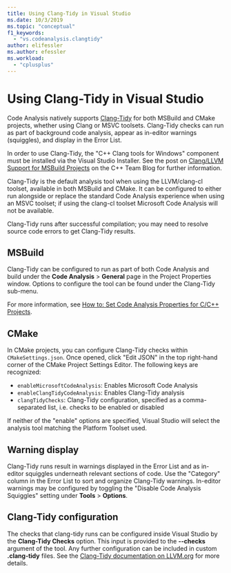 ```yaml
---
title: Using Clang-Tidy in Visual Studio
ms.date: 10/3/2019
ms.topic: "conceptual"
f1_keywords:
  - "vs.codeanalysis.clangtidy"
author: elifessler
ms.author: efessler
ms.workload:
  - "cplusplus"
---
```

# Using Clang-Tidy in Visual Studio
Code Analysis natively supports [Clang-Tidy](https://clang.llvm.org/extra/clang-tidy/) for both MSBuild and CMake projects, whether using Clang or MSVC toolsets. Clang-Tidy checks can run as part of background code analysis, appear as in-editor warnings (squiggles), and display in the Error List.

In order to use Clang-Tidy, the "C++ Clang tools for Windows" component must be installed via the Visual Studio Installer. See the post on [Clang/LLVM Support for MSBuild Projects](https://aka.ms/cpp/clangmsbuild) on the C++ Team Blog for further information.

Clang-Tidy is the default analysis tool when using the LLVM/clang-cl toolset, available in both MSBuild and CMake. It can be configured to either run alongside or replace the standard Code Analysis experience when using an MSVC toolset; if using the clang-cl toolset Microsoft Code Analysis will not be available.

Clang-Tidy runs after successful compilation; you may need to resolve source code errors to get Clang-Tidy results.


## MSBuild
Clang-Tidy can be configured to run as part of both Code Analysis and build under the **Code Analysis** > **General** page in the Project Properties window. Options to configure the tool can be found under the Clang-Tidy sub-menu.

For more information, see [How to: Set Code Analysis Properties for C/C++ Projects](../code-quality/how-to-set-code-analysis-properties-for-c-cpp-projects.md).

## CMake
In CMake projects, you can configure Clang-Tidy checks within `CMakeSettings.json`. Once opened, click "Edit JSON" in the top right-hand corner of the CMake Project Settings Editor. The following keys are recognized:

- `enableMicrosoftCodeAnalysis`: Enables Microsoft Code Analysis
- `enableClangTidyCodeAnalysis`: Enables Clang-Tidy analysis
- `clangTidyChecks`: Clang-Tidy configuration, specified as a comma-separated list, i.e. checks to be enabled or disabled

If neither of the "enable" options are specified, Visual Studio will select the analysis tool matching the Platform Toolset used.

## Warning display
Clang-Tidy runs result in warnings displayed in the Error List and as in-editor squiggles underneath relevant sections of code. Use the "Category" column in the Error List to sort and organize Clang-Tidy warnings. In-editor warnings may be configured by toggling the "Disable Code Analysis Squiggles" setting under **Tools** > **Options**.

## Clang-Tidy configuration
The checks that clang-tidy runs can be configured inside Visual Studio by the **Clang-Tidy Checks** option. This input is provided to the **--checks** argument of the tool. Any further configuration can be included in custom **.clang-tidy** files. See the [Clang-Tidy documentation on LLVM.org](https://clang.llvm.org/extra/clang-tidy/) for more details.
